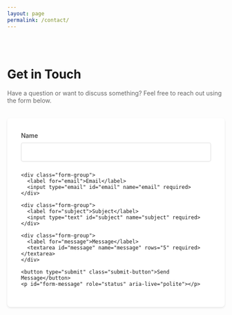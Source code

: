 ```yaml
---
layout: page
permalink: /contact/
---
```


<div class="contact-container">
  <h1>Get in Touch</h1>
  <p class="contact-intro">Have a question or want to discuss something? Feel free to reach out using the form below.</p>

  <form action="https://formspree.io/f/{{ site.formspree_id }}" method="POST" class="contact-form">
    <div class="form-group">
      <label for="name">Name</label>
      <input type="text" id="name" name="name" required>
    </div>

    <div class="form-group">
      <label for="email">Email</label>
      <input type="email" id="email" name="email" required>
    </div>

    <div class="form-group">
      <label for="subject">Subject</label>
      <input type="text" id="subject" name="subject" required>
    </div>

    <div class="form-group">
      <label for="message">Message</label>
      <textarea id="message" name="message" rows="5" required></textarea>
    </div>

    <button type="submit" class="submit-button">Send Message</button>
    <p id="form-message" role="status" aria-live="polite"></p>
  </form>
</div>

<style>
.contact-container {
  max-width: 600px;
  margin: 0 auto;
  padding: 2rem 0;
}

.contact-intro {
  color: #666;
  margin-bottom: 2rem;
}

.contact-form {
  background: #fff;
  border-radius: 8px;
  padding: 2rem;
  box-shadow: 0 2px 4px rgba(0, 0, 0, 0.1);
}

.form-group {
  margin-bottom: 1.5rem;
}

.form-group label {
  display: block;
  margin-bottom: 0.5rem;
  color: #333;
  font-weight: 500;
}

.form-group input,
.form-group textarea {
  width: 100%;
  padding: 0.75rem;
  border: 1px solid #ddd;
  border-radius: 4px;
  font-size: 1rem;
  transition: border-color 0.3s ease;
}

.form-group input:focus,
.form-group textarea:focus {
  outline: none;
  border-color: #666;
}

.submit-button {
  background-color: #333;
  color: white;
  padding: 0.75rem 1.5rem;
  border: none;
  border-radius: 4px;
  font-size: 1rem;
  cursor: pointer;
  transition: all 0.3s ease;
  position: relative;
}

.submit-button:hover {
  background-color: #000;
  transform: translateY(-1px);
}

.submit-button:active {
  transform: translateY(0);
}

.submit-button:disabled {
  cursor: not-allowed;
  background-color: #444;
  transform: none;
}

.submit-button.loading::after {
  content: '';
  position: absolute;
  width: 1em;
  height: 1em;
  border: 2px solid #ffffff;
  border-radius: 50%;
  border-top-color: transparent;
  animation: spin 0.6s linear infinite;
  right: 0.5rem;
  top: 50%;
  transform: translateY(-50%);
}

@keyframes spin {
  to { transform: rotate(360deg); }
}

#form-message {
  margin: 0.5rem 0 0;
  font-size: 0.9rem;
  text-align: center;
  min-height: 1.2em;
  padding: 0.5rem;
  border-radius: 0.5rem;
  transition: all 0.3s ease-out;
  opacity: 0;
  transform: translateY(-10px);
}

#form-message.visible {
  opacity: 1;
  transform: translateY(0);
}

#form-message.success {
  background-color: #dcf5e3;
  color: #166534;
}

#form-message.error {
  background-color: #fde7e7;
  color: #b91c1c;
}
</style>

<script>
document.addEventListener('DOMContentLoaded', function() {
  const form = document.querySelector('.contact-form');
  if (!form) return;

  const messageEl = document.getElementById('form-message');
  const button = form.querySelector('button');
  
  // Show message with fade in
  const showMessage = (message, isError) => {
    messageEl.textContent = message;
    messageEl.className = `${isError ? 'error' : 'success'} visible`;
    
    // Fade out after 3 seconds
    setTimeout(() => {
      messageEl.classList.remove('visible');
      setTimeout(() => {
        messageEl.textContent = '';
      }, 300);
    }, 3000);
  };

  form.addEventListener('submit', async function(e) {
    e.preventDefault();
    const originalText = button.textContent;
    
    try {
      button.textContent = 'Sending...';
      button.disabled = true;
      button.classList.add('loading');
      
      const formData = new FormData(form);
      const response = await fetch(form.action, {
        method: 'POST',
        body: formData,
        headers: {
          'Accept': 'application/json',
          'X-Requested-With': 'XMLHttpRequest'
        },
        mode: 'cors',
        redirect: 'manual'
      });
      
      // Check the specific status code
      if (response.status === 200) {
        showMessage('Message sent successfully! 🎉', false);
        form.reset();
        // Track successful submission if GA is available
        if (typeof gtag !== 'undefined') {
          gtag('event', 'contact_form_submit', {
            'event_category': 'Contact',
            'event_label': 'Success'
          });
        }
      } else if (response.status === 422) {
        throw new Error('Please check your inputs and try again.');
      } else if (response.status === 429) {
        throw new Error('Too many attempts. Please try again later.');
      } else {
        throw new Error('Sorry, message could not be sent. Please try again.');
      }
    } catch (error) {
      showMessage(error.message, true);
      console.error('Submission error:', error);
      // Track error if GA is available
      if (typeof gtag !== 'undefined') {
        gtag('event', 'contact_form_error', {
          'event_category': 'Contact',
          'event_label': error.message
        });
      }
    } finally {
      button.textContent = originalText;
      button.disabled = false;
      button.classList.remove('loading');
    }
  });
});
</script> 